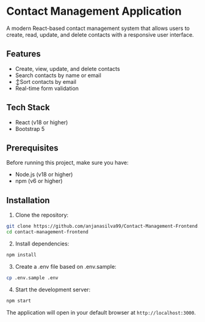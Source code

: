 # Contact Management Application

A modern React-based contact management system that allows users to create, read, update, and delete contacts with a responsive user interface.

## Features

- Create, view, update, and delete contacts
- Search contacts by name or email
- ↕Sort contacts by email
- Real-time form validation

## Tech Stack

- React (v18 or higher)
- Bootstrap 5

## Prerequisites

Before running this project, make sure you have:

- Node.js (v18 or higher)
- npm (v6 or higher)

## Installation

1. Clone the repository:
```bash
git clone https://github.com/anjanasilva99/Contact-Management-Frontend.git
cd contact-management-frontend
```

2. Install dependencies:
```bash
npm install
```

3. Create a .env file based on .env.sample:
```bash
cp .env.sample .env
```

4. Start the development server:
```bash
npm start
```

The application will open in your default browser at `http://localhost:3000`.